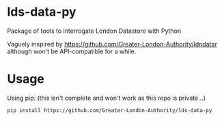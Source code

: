 # lds-data-py
Package of tools to interrogate London Datastore with Python

Vaguely inspired by https://github.com/Greater-London-Authority/ldndatar although won't be API-compatible for a while.

# Usage
Using pip:
(this isn't complete and won't work as this repo is private...)
```
pip install https://github.com/Greater-London-Authority/lds-data-py
```
